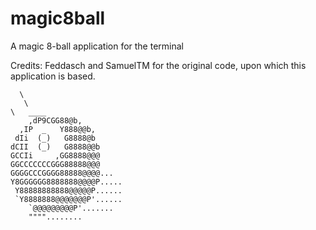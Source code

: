 # magic8ball
A magic 8-ball application for the terminal

Credits: Feddasch and SamuelTM for the original code, upon which this application is based. 


      \
       \
	\	____
	    ,dP9CGG88@b,
	  ,IP  _   Y888@@b,
	 dIi  (_)   G8888@b
	dCII  (_)   G8888@@b
	GCCIi     ,GG8888@@@
	GGCCCCCCCGGG88888@@@
	GGGGCCCGGGG88888@@@@...
	Y8GGGGGG8888888@@@@P.....
	 Y88888888888@@@@@P......
	 `Y8888888@@@@@@@P'......
	    `@@@@@@@@@P'.......
		""""........
